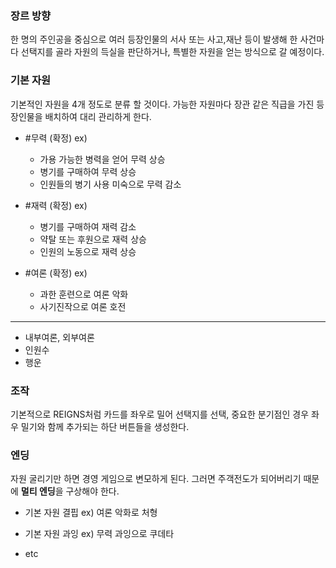 ### 장르 방향
한 명의 주인공을 중심으로 여러 등장인물의 서사 또는 사고,재난 등이 발생해
한 사건마다 선택지를 골라 자원의 득실을 판단하거나, 특별한 자원을 얻는 방식으로 갈 예정이다.

### 기본 자원
기본적인 자원을 4개 정도로 분류 할 것이다.
가능한 자원마다 장관 같은 직급을 가진 등장인물을 배치하여 대리 관리하게 한다.
- #무력 (확정)
	ex)
	- 가용 가능한 병력을 얻어 무력 상승
	- 병기를 구매하여 무력 상승
	- 인원들의 병기 사용 미숙으로 무력 감소
	
- #재력 (확정)
	ex)
	- 병기를 구매하여 재력 감소
	- 약탈 또는 후원으로 재력 상승
	- 인원의 노동으로 재력 상승
	
- #여론 (확정)
	ex) 
	- 과한 훈련으로 여론 악화
	- 사기진작으로 여론 호전
	
---
- 내부여론, 외부여론
- 인원수
- 행운

### 조작
기본적으로 REIGNS처럼 카드를 좌우로 밀어 선택지를 선택,
중요한 분기점인 경우 좌우 밀기와 함께 추가되는 하단 버튼들을 생성한다.

### 엔딩
자원 굴리기만 하면 경영 게임으로 변모하게 된다.
그러면 주객전도가 되어버리기 때문에 **멀티 엔딩**을 구상해야 한다.
- 기본 자원 결핍
	ex) 여론 악화로 처형
	
- 기본 자원 과잉
	ex) 무력 과잉으로 쿠데타
	
- etc
